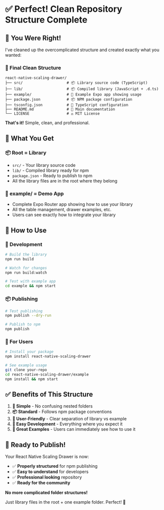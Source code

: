 # ✅ **Perfect! Clean Repository Structure Complete**

## 🎯 **You Were Right!**

I've cleaned up the overcomplicated structure and created exactly what you wanted:

### **📁 Final Clean Structure**

```
react-native-scaling-drawer/
├── src/                    # 📦 Library source code (TypeScript)
├── lib/                    # 📦 Compiled library (JavaScript + .d.ts)
├── example/                # 📱 Example Expo app showing usage
├── package.json            # 📦 NPM package configuration
├── tsconfig.json           # 🔧 TypeScript configuration
├── README.md               # 📖 Main documentation
└── LICENSE                 # ⚖️ MIT License
```

**That's it!** Simple, clean, and professional.

## 🚀 **What You Get**

### **📦 Root = Library**
- `src/` - Your library source code
- `lib/` - Compiled library ready for npm
- `package.json` - Ready to publish to npm
- All the library files are in the root where they belong

### **📱 example/ = Demo App**
- Complete Expo Router app showing how to use your library
- All the table management, drawer examples, etc.
- Users can see exactly how to integrate your library

## 🎯 **How to Use**

### **🔨 Development**
```bash
# Build the library
npm run build

# Watch for changes
npm run build:watch

# Test with example app
cd example && npm start
```

### **📦 Publishing**
```bash
# Test publishing
npm publish --dry-run

# Publish to npm
npm publish
```

### **👥 For Users**
```bash
# Install your package
npm install react-native-scaling-drawer

# See example usage
git clone your-repo
cd react-native-scaling-drawer/example
npm install && npm start
```

## ✅ **Benefits of This Structure**

1. **🎯 Simple** - No confusing nested folders
2. **📦 Standard** - Follows npm package conventions
3. **👥 User-Friendly** - Clear separation of library vs example
4. **🔧 Easy Development** - Everything where you expect it
5. **📱 Great Examples** - Users can immediately see how to use it

## 🎉 **Ready to Publish!**

Your React Native Scaling Drawer is now:
- ✅ **Properly structured** for npm publishing
- ✅ **Easy to understand** for developers
- ✅ **Professional looking** repository
- ✅ **Ready for the community**

**No more complicated folder structures!** 

Just library files in the root + one example folder. Perfect! 🚀
